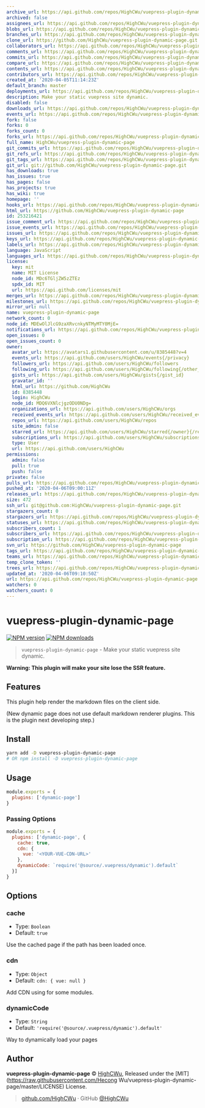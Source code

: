 ```yaml
---
archive_url: https://api.github.com/repos/HighCWu/vuepress-plugin-dynamic-page/{archive_format}{/ref}
archived: false
assignees_url: https://api.github.com/repos/HighCWu/vuepress-plugin-dynamic-page/assignees{/user}
blobs_url: https://api.github.com/repos/HighCWu/vuepress-plugin-dynamic-page/git/blobs{/sha}
branches_url: https://api.github.com/repos/HighCWu/vuepress-plugin-dynamic-page/branches{/branch}
clone_url: https://github.com/HighCWu/vuepress-plugin-dynamic-page.git
collaborators_url: https://api.github.com/repos/HighCWu/vuepress-plugin-dynamic-page/collaborators{/collaborator}
comments_url: https://api.github.com/repos/HighCWu/vuepress-plugin-dynamic-page/comments{/number}
commits_url: https://api.github.com/repos/HighCWu/vuepress-plugin-dynamic-page/commits{/sha}
compare_url: https://api.github.com/repos/HighCWu/vuepress-plugin-dynamic-page/compare/{base}...{head}
contents_url: https://api.github.com/repos/HighCWu/vuepress-plugin-dynamic-page/contents/{+path}
contributors_url: https://api.github.com/repos/HighCWu/vuepress-plugin-dynamic-page/contributors
created_at: '2020-04-05T11:14:23Z'
default_branch: master
deployments_url: https://api.github.com/repos/HighCWu/vuepress-plugin-dynamic-page/deployments
description: Make your static vuepress site dynamic.
disabled: false
downloads_url: https://api.github.com/repos/HighCWu/vuepress-plugin-dynamic-page/downloads
events_url: https://api.github.com/repos/HighCWu/vuepress-plugin-dynamic-page/events
fork: false
forks: 0
forks_count: 0
forks_url: https://api.github.com/repos/HighCWu/vuepress-plugin-dynamic-page/forks
full_name: HighCWu/vuepress-plugin-dynamic-page
git_commits_url: https://api.github.com/repos/HighCWu/vuepress-plugin-dynamic-page/git/commits{/sha}
git_refs_url: https://api.github.com/repos/HighCWu/vuepress-plugin-dynamic-page/git/refs{/sha}
git_tags_url: https://api.github.com/repos/HighCWu/vuepress-plugin-dynamic-page/git/tags{/sha}
git_url: git://github.com/HighCWu/vuepress-plugin-dynamic-page.git
has_downloads: true
has_issues: true
has_pages: false
has_projects: true
has_wiki: true
homepage: ''
hooks_url: https://api.github.com/repos/HighCWu/vuepress-plugin-dynamic-page/hooks
html_url: https://github.com/HighCWu/vuepress-plugin-dynamic-page
id: 253216421
issue_comment_url: https://api.github.com/repos/HighCWu/vuepress-plugin-dynamic-page/issues/comments{/number}
issue_events_url: https://api.github.com/repos/HighCWu/vuepress-plugin-dynamic-page/issues/events{/number}
issues_url: https://api.github.com/repos/HighCWu/vuepress-plugin-dynamic-page/issues{/number}
keys_url: https://api.github.com/repos/HighCWu/vuepress-plugin-dynamic-page/keys{/key_id}
labels_url: https://api.github.com/repos/HighCWu/vuepress-plugin-dynamic-page/labels{/name}
language: JavaScript
languages_url: https://api.github.com/repos/HighCWu/vuepress-plugin-dynamic-page/languages
license:
  key: mit
  name: MIT License
  node_id: MDc6TGljZW5zZTEz
  spdx_id: MIT
  url: https://api.github.com/licenses/mit
merges_url: https://api.github.com/repos/HighCWu/vuepress-plugin-dynamic-page/merges
milestones_url: https://api.github.com/repos/HighCWu/vuepress-plugin-dynamic-page/milestones{/number}
mirror_url: null
name: vuepress-plugin-dynamic-page
network_count: 0
node_id: MDEwOlJlcG9zaXRvcnkyNTMyMTY0MjE=
notifications_url: https://api.github.com/repos/HighCWu/vuepress-plugin-dynamic-page/notifications{?since,all,participating}
open_issues: 0
open_issues_count: 0
owner:
  avatar_url: https://avatars1.githubusercontent.com/u/8385448?v=4
  events_url: https://api.github.com/users/HighCWu/events{/privacy}
  followers_url: https://api.github.com/users/HighCWu/followers
  following_url: https://api.github.com/users/HighCWu/following{/other_user}
  gists_url: https://api.github.com/users/HighCWu/gists{/gist_id}
  gravatar_id: ''
  html_url: https://github.com/HighCWu
  id: 8385448
  login: HighCWu
  node_id: MDQ6VXNlcjgzODU0NDg=
  organizations_url: https://api.github.com/users/HighCWu/orgs
  received_events_url: https://api.github.com/users/HighCWu/received_events
  repos_url: https://api.github.com/users/HighCWu/repos
  site_admin: false
  starred_url: https://api.github.com/users/HighCWu/starred{/owner}{/repo}
  subscriptions_url: https://api.github.com/users/HighCWu/subscriptions
  type: User
  url: https://api.github.com/users/HighCWu
permissions:
  admin: false
  pull: true
  push: false
private: false
pulls_url: https://api.github.com/repos/HighCWu/vuepress-plugin-dynamic-page/pulls{/number}
pushed_at: '2020-04-06T09:00:11Z'
releases_url: https://api.github.com/repos/HighCWu/vuepress-plugin-dynamic-page/releases{/id}
size: 472
ssh_url: git@github.com:HighCWu/vuepress-plugin-dynamic-page.git
stargazers_count: 0
stargazers_url: https://api.github.com/repos/HighCWu/vuepress-plugin-dynamic-page/stargazers
statuses_url: https://api.github.com/repos/HighCWu/vuepress-plugin-dynamic-page/statuses/{sha}
subscribers_count: 1
subscribers_url: https://api.github.com/repos/HighCWu/vuepress-plugin-dynamic-page/subscribers
subscription_url: https://api.github.com/repos/HighCWu/vuepress-plugin-dynamic-page/subscription
svn_url: https://github.com/HighCWu/vuepress-plugin-dynamic-page
tags_url: https://api.github.com/repos/HighCWu/vuepress-plugin-dynamic-page/tags
teams_url: https://api.github.com/repos/HighCWu/vuepress-plugin-dynamic-page/teams
temp_clone_token: ''
trees_url: https://api.github.com/repos/HighCWu/vuepress-plugin-dynamic-page/git/trees{/sha}
updated_at: '2020-04-06T09:10:50Z'
url: https://api.github.com/repos/HighCWu/vuepress-plugin-dynamic-page
watchers: 0
watchers_count: 0
---
```


# vuepress-plugin-dynamic-page

[![NPM version](https://badgen.net/npm/v/vuepress-plugin-dynamic-page)](https://npmjs.com/package/vuepress-plugin-dynamic-page) [![NPM downloads](https://badgen.net/npm/dm/vuepress-plugin-dynamic-page)](https://npmjs.com/package/vuepress-plugin-dynamic-page)


> `vuepress-plugin-dynamic-page` - Make your static vuepress site dynamic.

**Warning: This plugin will make your site lose the SSR feature.**

## Features

This plugin help render the markdown files on the client side.

(New dynamic page does not use default markdown renderer plugins. This is the plugin next developing step.)

## Install

```bash
yarn add -D vuepress-plugin-dynamic-page
# OR npm install -D vuepress-plugin-dynamic-page
```

## Usage

```javascript
module.exports = {
  plugins: ['dynamic-page']
}
```

### Passing Options

```javascript
module.exports = {
  plugins: ['dynamic-page', {
    cache: true,
    cdn: {
      vue: '<YOUR-VUE-CDN-URL>'
    },
    dynamicCode: `require('@source/.vuepress/dynamic').default`
  }]
}
```

## Options

### cache

- Type: `Boolean`
- Default: `true`

Use the cached page if the path has been loaded once. 

### cdn

- Type: `Object`
- Default: `cdn: {
      vue: null
    }`

Add CDN using for some modules.

### dynamicCode

- Type: `String`
- Default: `'require('@source/.vuepress/dynamic').default'`

Way to dynamically load your pages

## Author

**vuepress-plugin-dynamic-page** © [HighCWu](https://github.com/HighCWu), Released under the [MIT](https://raw.githubusercontent.com/Hecong Wu/vuepress-plugin-dynamic-page/master/LICENSE) License.<br>

> [github.com/HighCWu](https://github.com/HighCWu) · GitHub [@HighCWu](https://github.com/HighCWu) 
